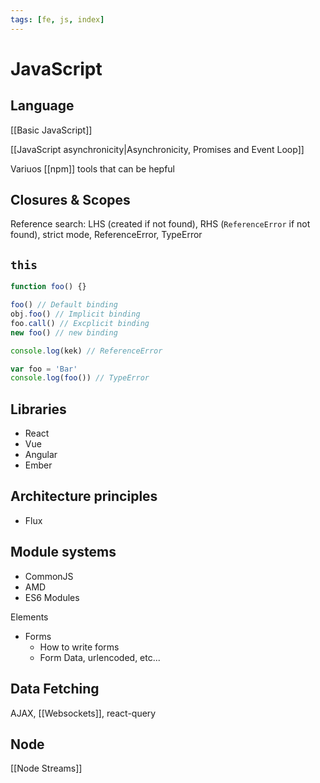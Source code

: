 ```yaml
---
tags: [fe, js, index]
---
```


# JavaScript

## Language

[[Basic JavaScript]]

[[JavaScript asynchronicity|Asynchronicity, Promises and Event Loop]]

Variuos [[npm]] tools that can be hepful

## Closures & Scopes

Reference search: LHS (created if not found), RHS (`ReferenceError` if not found), strict mode, ReferenceError, TypeError

## `this`

```js
function foo() {}

foo() // Default binding
obj.foo() // Implicit binding
foo.call() // Excplicit binding
new foo() // new binding
```

```js
console.log(kek) // ReferenceError
```

```js
var foo = 'Bar'
console.log(foo()) // TypeError
```

## Libraries

-   React
-   Vue
-   Angular
-   Ember

## Architecture principles

-   Flux

## Module systems

-   CommonJS
-   AMD
-   ES6 Modules

Elements

-   Forms
    -   How to write forms
    -   Form Data, urlencoded, etc...

## Data Fetching

AJAX, [[Websockets]], react-query

## Node

[[Node Streams]]

<!--

[[Front-end performance checklist]]
[[CSS Shorthands]]
[[Next]]
[[Node project cheatsheet]]

- Event System
- Width & Height

## Node

- Streams

- [[JavaScript Arrays|Arrays]]
- [[JavaScript Functions|Functions]]
- [[JavaScript Asynchronicity|Asynchronicity]]

Map, Set, WeakMap, WeakSet
[[JavaScript Functions|Functions]]

- [[How browser works]]

* Asyncronicity

## [[JavaScript Modules|Modules]]

## Performance

### Преимущества

- **Unidirectional data flow**
- **Separation of concerns**
- **Declarative programming**
- [[React]



- [[Windows & IFrames]]
-->
